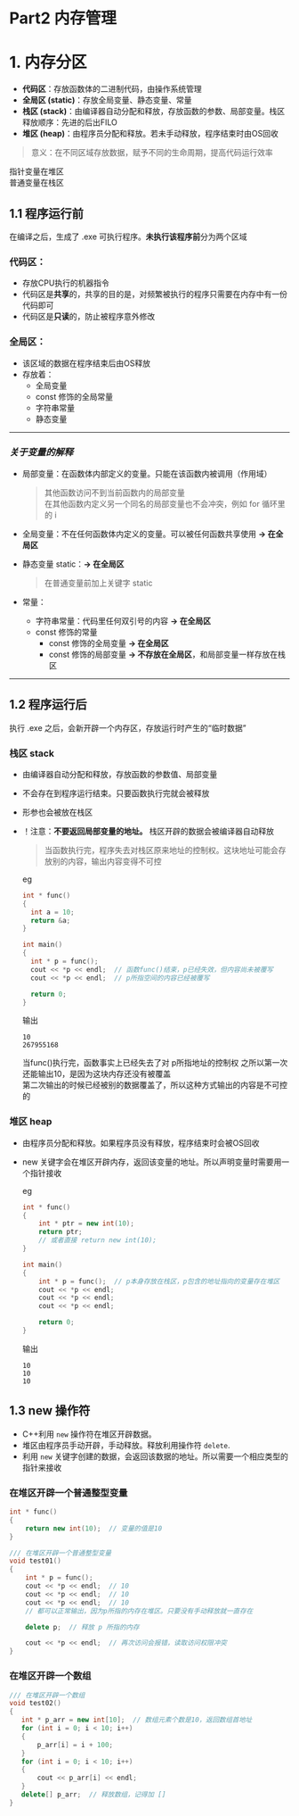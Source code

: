 # Part2 内存管理
# 1. 内存分区
- **代码区**：存放函数体的二进制代码，由操作系统管理
- **全局区 (static)**：存放全局变量、静态变量、常量
- **栈区 (stack)**：由编译器自动分配和释放，存放函数的参数、局部变量。栈区释放顺序：先进的后出FILO
- **堆区 (heap)**：由程序员分配和释放。若未手动释放，程序结束时由OS回收
  
> 意义：在不同区域存放数据，赋予不同的生命周期，提高代码运行效率  

指针变量在堆区  
普通变量在栈区

## 1.1 程序运行前
在编译之后，生成了 .exe 可执行程序。**未执行该程序前**分为两个区域
### **代码区：**
- 存放CPU执行的机器指令  
- 代码区是**共享**的，共享的目的是，对频繁被执行的程序只需要在内存中有一份代码即可  
- 代码区是**只读**的，防止被程序意外修改

### **全局区：**
- 该区域的数据在程序结束后由OS释放
- 存放着：
  - 全局变量
  - const 修饰的全局常量
  - 字符串常量
  - 静态变量

*** 
### *关于变量的解释*
- 局部变量：在函数体内部定义的变量。只能在该函数内被调用（作用域）
  > 其他函数访问不到当前函数内的局部变量  
  > 在其他函数内定义另一个同名的局部变量也不会冲突，例如 for 循环里的 i

- 全局变量：不在任何函数体内定义的变量。可以被任何函数共享使用 **-> 在全局区**
- 静态变量 static：**-> 在全局区**
  > 在普通变量前加上关键字 static

- 常量：
  - 字符串常量：代码里任何双引号的内容 **-> 在全局区**
  - const 修饰的常量
    - const 修饰的全局变量 **-> 在全局区**
    - const 修饰的局部变量 **-> 不存放在全局区**，和局部变量一样存放在栈区
***
## 1.2 程序运行后
执行 .exe 之后，会新开辟一个内存区，存放运行时产生的“临时数据”
### **栈区 stack** 
- 由编译器自动分配和释放，存放函数的参数值、局部变量
- 不会存在到程序运行结束。只要函数执行完就会被释放
- 形参也会被放在栈区
- ！注意：**不要返回局部变量的地址。** 栈区开辟的数据会被编译器自动释放
  > 当函数执行完，程序失去对栈区原来地址的控制权。这块地址可能会存放别的内容，输出内容变得不可控

  eg
  ```cpp
  int * func()
  {
    int a = 10;
    return &a;
  }

  int main()
  {
    int * p = func();
    cout << *p << endl;  // 函数func()结束，p已经失效，但内容尚未被覆写
    cout << *p << endl;  // p所指空间的内容已经被覆写

    return 0;
  }
  ```
  输出
  ```
  10
  267955168
  ```
  当func()执行完，函数事实上已经失去了对 p所指地址的控制权
  之所以第一次还能输出10，是因为这块内存还没有被覆盖  
  第二次输出的时候已经被别的数据覆盖了，所以这种方式输出的内容是不可控的

### **堆区 heap** 
- 由程序员分配和释放。如果程序员没有释放，程序结束时会被OS回收
- new 关键字会在堆区开辟内存，返回该变量的地址。所以声明变量时需要用一个指针接收

    eg
    ```cpp
    int * func()
    {
        int * ptr = new int(10);
        return ptr;
        // 或者直接 return new int(10);
    }

    int main()
    {
        int * p = func();  // p本身存放在栈区，p包含的地址指向的变量存在堆区
        cout << *p << endl;
        cout << *p << endl;
        cout << *p << endl;

        return 0;
    }
    ```
    输出
    ```
    10
    10
    10
    ```

## 1.3 new 操作符
- C++利用 `new` 操作符在堆区开辟数据。  
- 堆区由程序员手动开辟，手动释放。释放利用操作符 `delete`.  
- 利用 `new` 关键字创建的数据，会返回该数据的地址。所以需要一个相应类型的指针来接收

### 在堆区开辟一个普通整型变量
```cpp
int * func()
{
    return new int(10);  // 变量的值是10
}

/// 在堆区开辟一个普通整型变量
void test01()
{
    int * p = func();
    cout << *p << endl;  // 10
    cout << *p << endl;  // 10
    cout << *p << endl;  // 10
    // 都可以正常输出，因为p所指的内存在堆区。只要没有手动释放就一直存在

    delete p;  // 释放 p 所指的内存

    cout << *p << endl;  // 再次访问会报错，读取访问权限冲突
}
```
### 在堆区开辟一个数组
```cpp
/// 在堆区开辟一个数组
void test02()
{
   int * p_arr = new int[10];  // 数组元素个数是10，返回数组首地址
   for (int i = 0; i < 10; i++)
   {
       p_arr[i] = i + 100;
   }
   for (int i = 0; i < 10; i++)
   {
       cout << p_arr[i] << endl;
   }
   delete[] p_arr;  // 释放数组，记得加 []
}
```